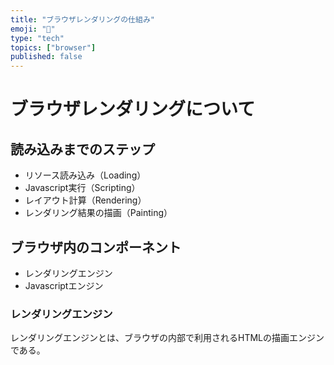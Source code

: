 ```yaml
---
title: "ブラウザレンダリングの仕組み"
emoji: "📝"
type: "tech"
topics: ["browser"]
published: false
---
```


# ブラウザレンダリングについて

## 読み込みまでのステップ
- リソース読み込み（Loading）
- Javascript実行（Scripting）
- レイアウト計算（Rendering）
- レンダリング結果の描画（Painting）

## ブラウザ内のコンポーネント
- レンダリングエンジン
- Javascriptエンジン

### レンダリングエンジン
レンダリングエンジンとは、ブラウザの内部で利用されるHTMLの描画エンジンである。